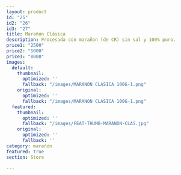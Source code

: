 ```yaml
---
layout: product
id: "25"
id2: "26"
id3: "27"
title: Marañón Clásica
description: Procesada con marañon (de CR) sin sal y 100% puro.
price1: "2500"
price2: "5000"
price3: "8000"
images:
  default:
    thumbnail:
      optimized: ''
      fallback: "/images/MARANON CLASICA 100G-1.png"
    original:
      optimized: ''
      fallback: "/images/MARANON CLASICA 100G-1.png"
  featured:
    thumbnail:
      optimized: ''
      fallback: "/images/FEAT-THUMB-MARANON-CLAS.jpg"
    original:
      optimized: ''
      fallback: ''
category: marañón
featured: true
section: Store

---
```

